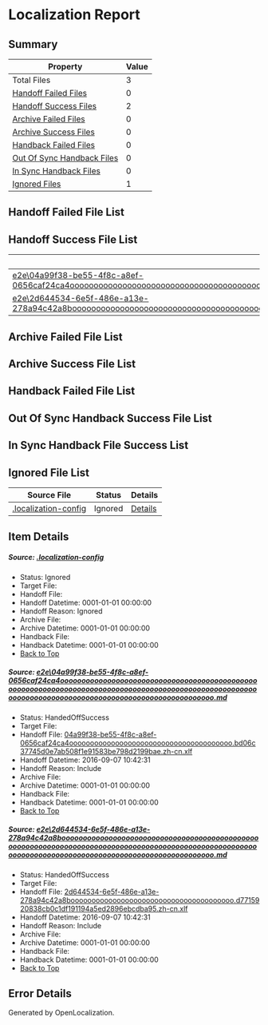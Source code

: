 # <a name='report-top'></a> Localization Report

## Summary
 Property | Value 
 -------- | ----- 
 Total Files | 3
[ Handoff Failed Files ](#handoff-failed-list)| 0
[ Handoff Success Files ](#handoff-success-list)| 2
[ Archive Failed Files ](#archive-failed-list)| 0
[ Archive Success Files ](#archive-success-list)| 0
[ Handback Failed Files ](#handback-failed-list)| 0
[ Out Of Sync Handback Files ](#outofsync-handback-success-list)| 0
[ In Sync Handback Files ](#insync-handback-success-list)| 0
[ Ignored Files ](#ignored-list)| 1

## <a name='handoff-failed-list'></a> Handoff Failed File List

## <a name='handoff-success-list'></a> Handoff Success File List
 Source File | Status | Details 
 ----------- | ------ | ------- 
 [e2e\04a99f38-be55-4f8c-a8ef-0656caf24ca4oooooooooooooooooooooooooooooooooooooooooooooooooooooooooooooooooooooooooooooooooooooooooooooooooooooooooooooooooooooooooooooooooooooooooooooooooooooooo.md](https://github.com/OpenLocalizationTestOrg/ol-test0/blob/41ceeda6a8af20466a6a54d1e4fd463e6d91f396/e2e/04a99f38-be55-4f8c-a8ef-0656caf24ca4oooooooooooooooooooooooooooooooooooooooooooooooooooooooooooooooooooooooooooooooooooooooooooooooooooooooooooooooooooooooooooooooooooooooooooooooooooooooo.md) | HandedOffSuccess | [Details](#2670095c26e3ed9b8c61fd7c183169b811f691a31)
 [e2e\2d644534-6e5f-486e-a13e-278a94c42a8boooooooooooooooooooooooooooooooooooooooooooooooooooooooooooooooooooooooooooooooooooooooooooooooooooooooooooooooooooooooooooooooooooooooooooooooooooooooo.md](https://github.com/OpenLocalizationTestOrg/ol-test0/blob/c17c59b2f695caa19bf8474e1fda63270ceda496/e2e/2d644534-6e5f-486e-a13e-278a94c42a8boooooooooooooooooooooooooooooooooooooooooooooooooooooooooooooooooooooooooooooooooooooooooooooooooooooooooooooooooooooooooooooooooooooooooooooooooooooooo.md) | HandedOffSuccess | [Details](#c2ba69f8b2afb18a018cb07395fbb3a79f814d542)

## <a name='archive-failed-list'></a> Archive Failed File List

## <a name='archive-success-list'></a> Archive Success File List

## <a name='handback-failed-list'></a> Handback Failed File List

## <a name='outofsync-handback-success-list'></a> Out Of Sync Handback Success File List

## <a name='insync-handback-success-list'></a> In Sync Handback File Success List

## <a name='ignored-list'></a> Ignored File List
 Source File | Status | Details 
 ----------- | ------ | ------- 
 [.localization-config](https://github.com/OpenLocalizationTestOrg/ol-test0/blob/c17c59b2f695caa19bf8474e1fda63270ceda496/.localization-config) | Ignored | [Details](#c268a05ecaa7ec85942ed632c29928ee5bd6da8d0)

## Item Details
##### <a name='c268a05ecaa7ec85942ed632c29928ee5bd6da8d0'></a> Source: [.localization-config](https://github.com/OpenLocalizationTestOrg/ol-test0/blob/c17c59b2f695caa19bf8474e1fda63270ceda496/.localization-config)
* Status: Ignored
* Target File: 
* Handoff File: 
* Handoff Datetime: 0001-01-01 00:00:00
* Handoff Reason: Ignored
* Archive File: 
* Archive Datetime: 0001-01-01 00:00:00
* Handback File: 
* Handback Datetime: 0001-01-01 00:00:00
* [Back to Top](#report-top)

##### <a name='2670095c26e3ed9b8c61fd7c183169b811f691a31'></a> Source: [e2e\04a99f38-be55-4f8c-a8ef-0656caf24ca4oooooooooooooooooooooooooooooooooooooooooooooooooooooooooooooooooooooooooooooooooooooooooooooooooooooooooooooooooooooooooooooooooooooooooooooooooooooooo.md](https://github.com/OpenLocalizationTestOrg/ol-test0/blob/41ceeda6a8af20466a6a54d1e4fd463e6d91f396/e2e/04a99f38-be55-4f8c-a8ef-0656caf24ca4oooooooooooooooooooooooooooooooooooooooooooooooooooooooooooooooooooooooooooooooooooooooooooooooooooooooooooooooooooooooooooooooooooooooooooooooooooooooo.md)
* Status: HandedOffSuccess
* Target File: 
* Handoff File: [04a99f38-be55-4f8c-a8ef-0656caf24ca4ooooooooooooooooooooooooooooooooooooooo.bd06c37745d0e7ab508f1e91583be798d2199bae.zh-cn.xlf](https://github.com/OpenLocalizationTestOrg/ol-test0-handoff/blob/a52db0b67ce20ad81a9201a080c4462e6367257a/ol-handoff/OpenLocalizationTestOrg/ol-test0-zhcn/yuwzho/ht/04a99f38-be55-4f8c-a8ef-0656caf24ca4ooooooooooooooooooooooooooooooooooooooo.bd06c37745d0e7ab508f1e91583be798d2199bae.zh-cn.xlf)
* Handoff Datetime: 2016-09-07 10:42:31
* Handoff Reason: Include
* Archive File: 
* Archive Datetime: 0001-01-01 00:00:00
* Handback File: 
* Handback Datetime: 0001-01-01 00:00:00
* [Back to Top](#report-top)

##### <a name='c2ba69f8b2afb18a018cb07395fbb3a79f814d542'></a> Source: [e2e\2d644534-6e5f-486e-a13e-278a94c42a8boooooooooooooooooooooooooooooooooooooooooooooooooooooooooooooooooooooooooooooooooooooooooooooooooooooooooooooooooooooooooooooooooooooooooooooooooooooooo.md](https://github.com/OpenLocalizationTestOrg/ol-test0/blob/c17c59b2f695caa19bf8474e1fda63270ceda496/e2e/2d644534-6e5f-486e-a13e-278a94c42a8boooooooooooooooooooooooooooooooooooooooooooooooooooooooooooooooooooooooooooooooooooooooooooooooooooooooooooooooooooooooooooooooooooooooooooooooooooooooo.md)
* Status: HandedOffSuccess
* Target File: 
* Handoff File: [2d644534-6e5f-486e-a13e-278a94c42a8booooooooooooooooooooooooooooooooooooooo.d7715920838cb0c1df191194a5ed2896ebcdba95.zh-cn.xlf](https://github.com/OpenLocalizationTestOrg/ol-test0-handoff/blob/a52db0b67ce20ad81a9201a080c4462e6367257a/ol-handoff/OpenLocalizationTestOrg/ol-test0-zhcn/yuwzho/ht/2d644534-6e5f-486e-a13e-278a94c42a8booooooooooooooooooooooooooooooooooooooo.d7715920838cb0c1df191194a5ed2896ebcdba95.zh-cn.xlf)
* Handoff Datetime: 2016-09-07 10:42:31
* Handoff Reason: Include
* Archive File: 
* Archive Datetime: 0001-01-01 00:00:00
* Handback File: 
* Handback Datetime: 0001-01-01 00:00:00
* [Back to Top](#report-top)


## Error Details

Generated by OpenLocalization.
